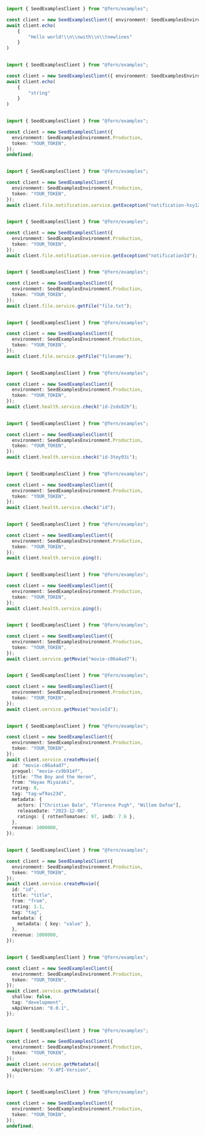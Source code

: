 ```typescript
import { SeedExamplesClient } from "@fern/examples";

const client = new SeedExamplesClient({ environment: SeedExamplesEnvironment.Production, token: "YOUR_TOKEN" });        
await client.echo(
	{
		"Hello world!\\n\\nwith\\n\\tnewlines"
	}
)
 
```                        


```typescript
import { SeedExamplesClient } from "@fern/examples";

const client = new SeedExamplesClient({ environment: SeedExamplesEnvironment.Production, token: "YOUR_TOKEN" });        
await client.echo(
	{
		"string"
	}
)
 
```                        


```typescript
import { SeedExamplesClient } from "@fern/examples";

const client = new SeedExamplesClient({
  environment: SeedExamplesEnvironment.Production,
  token: "YOUR_TOKEN",
});
undefined;
 
```                        


```typescript
import { SeedExamplesClient } from "@fern/examples";

const client = new SeedExamplesClient({
  environment: SeedExamplesEnvironment.Production,
  token: "YOUR_TOKEN",
});
await client.file.notification.service.getException("notification-hsy129x");
 
```                        


```typescript
import { SeedExamplesClient } from "@fern/examples";

const client = new SeedExamplesClient({
  environment: SeedExamplesEnvironment.Production,
  token: "YOUR_TOKEN",
});
await client.file.notification.service.getException("notificationId");
 
```                        


```typescript
import { SeedExamplesClient } from "@fern/examples";

const client = new SeedExamplesClient({
  environment: SeedExamplesEnvironment.Production,
  token: "YOUR_TOKEN",
});
await client.file.service.getFile("file.txt");
 
```                        


```typescript
import { SeedExamplesClient } from "@fern/examples";

const client = new SeedExamplesClient({
  environment: SeedExamplesEnvironment.Production,
  token: "YOUR_TOKEN",
});
await client.file.service.getFile("filename");
 
```                        


```typescript
import { SeedExamplesClient } from "@fern/examples";

const client = new SeedExamplesClient({
  environment: SeedExamplesEnvironment.Production,
  token: "YOUR_TOKEN",
});
await client.health.service.check("id-2sdx82h");
 
```                        


```typescript
import { SeedExamplesClient } from "@fern/examples";

const client = new SeedExamplesClient({
  environment: SeedExamplesEnvironment.Production,
  token: "YOUR_TOKEN",
});
await client.health.service.check("id-3tey93i");
 
```                        


```typescript
import { SeedExamplesClient } from "@fern/examples";

const client = new SeedExamplesClient({
  environment: SeedExamplesEnvironment.Production,
  token: "YOUR_TOKEN",
});
await client.health.service.check("id");
 
```                        


```typescript
import { SeedExamplesClient } from "@fern/examples";

const client = new SeedExamplesClient({
  environment: SeedExamplesEnvironment.Production,
  token: "YOUR_TOKEN",
});
await client.health.service.ping();
 
```                        


```typescript
import { SeedExamplesClient } from "@fern/examples";

const client = new SeedExamplesClient({
  environment: SeedExamplesEnvironment.Production,
  token: "YOUR_TOKEN",
});
await client.health.service.ping();
 
```                        


```typescript
import { SeedExamplesClient } from "@fern/examples";

const client = new SeedExamplesClient({
  environment: SeedExamplesEnvironment.Production,
  token: "YOUR_TOKEN",
});
await client.service.getMovie("movie-c06a4ad7");
 
```                        


```typescript
import { SeedExamplesClient } from "@fern/examples";

const client = new SeedExamplesClient({
  environment: SeedExamplesEnvironment.Production,
  token: "YOUR_TOKEN",
});
await client.service.getMovie("movieId");
 
```                        


```typescript
import { SeedExamplesClient } from "@fern/examples";

const client = new SeedExamplesClient({
  environment: SeedExamplesEnvironment.Production,
  token: "YOUR_TOKEN",
});
await client.service.createMovie({
  id: "movie-c06a4ad7",
  prequel: "movie-cv9b914f",
  title: "The Boy and the Heron",
  from: "Hayao Miyazaki",
  rating: 8,
  tag: "tag-wf9as23d",
  metadata: {
    actors: ["Christian Bale", "Florence Pugh", "Willem Dafoe"],
    releaseDate: "2023-12-08",
    ratings: { rottenTomatoes: 97, imdb: 7.6 },
  },
  revenue: 1000000,
});
 
```                        


```typescript
import { SeedExamplesClient } from "@fern/examples";

const client = new SeedExamplesClient({
  environment: SeedExamplesEnvironment.Production,
  token: "YOUR_TOKEN",
});
await client.service.createMovie({
  id: "id",
  title: "title",
  from: "from",
  rating: 1.1,
  tag: "tag",
  metadata: {
    metadata: { key: "value" },
  },
  revenue: 1000000,
});
 
```                        


```typescript
import { SeedExamplesClient } from "@fern/examples";

const client = new SeedExamplesClient({
  environment: SeedExamplesEnvironment.Production,
  token: "YOUR_TOKEN",
});
await client.service.getMetadata({
  shallow: false,
  tag: "development",
  xApiVersion: "0.0.1",
});
 
```                        


```typescript
import { SeedExamplesClient } from "@fern/examples";

const client = new SeedExamplesClient({
  environment: SeedExamplesEnvironment.Production,
  token: "YOUR_TOKEN",
});
await client.service.getMetadata({
  xApiVersion: "X-API-Version",
});
 
```                        


```typescript
import { SeedExamplesClient } from "@fern/examples";

const client = new SeedExamplesClient({
  environment: SeedExamplesEnvironment.Production,
  token: "YOUR_TOKEN",
});
undefined;
 
```                        


